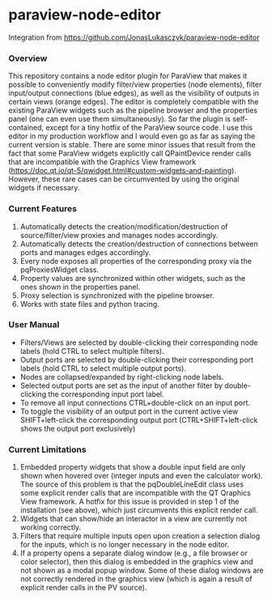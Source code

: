 # paraview-node-editor

Integration from https://github.com/JonasLukasczyk/paraview-node-editor

### Overview
This repository contains a node editor plugin for ParaView that makes it possible to conveniently modify filter/view properties (node elements), filter input/output connections (blue edges), as well as the visibility of outputs in certain views (orange edges). The editor is completely compatible with the existing ParaView widgets such as the pipeline browser and the properties panel (one can even use them simultaneously). So far the plugin is self-contained, except for a tiny hotfix of the ParaView source code. I use this editor in my production workflow and I would even go as far as saying the current version is stable. There are some minor issues that result from the fact that some ParaView widgets explicitly call QPaintDevice render calls that are incompatible with the Graphics View framework (https://doc.qt.io/qt-5/qwidget.html#custom-widgets-and-painting). However, these rare cases can be circumvented by using the original widgets if necessary.

### Current Features
1. Automatically detects the creation/modification/destruction of source/filter/view proxies and manages nodes accordingly.
2. Automatically detects the creation/destruction of connections between ports and manages edges accordingly.
3. Every node exposes all properties of the corresponding proxy via the pqProxiesWidget class.
4. Property values are synchronized within other widgets, such as the ones shown in the properties panel.
5. Proxy selection is synchronized with the pipeline browser.
6. Works with state files and python tracing.

### User Manual
* Filters/Views are selected by double-clicking their corresponding node labels (hold CTRL to select multiple filters).
* Output ports are selected by double-clicking their corresponding port labels (hold CTRL to select multiple output ports).
* Nodes are collapsed/expanded by right-clicking node labels.
* Selected output ports are set as the input of another filter by double-clicking the corresponding input port label.
* To remove all input connections CTRL+double-click on an input port.
* To toggle the visibility of an output port in the current active view SHIFT+left-click the corresponding output port (CTRL+SHIFT+left-click shows the output port exclusively)

### Current Limitations
1. Embedded property widgets that show a double input field are only shown when hovered over (integer inputs and even the calculator work). The source of this problem is that the pqDoubleLineEdit class uses some explicit render calls that are incompatible with the QT Qraphics View framework. A hotfix for this issue is provided in step 1 of the installation (see above), which just circumvents this explicit render call.
2. Widgets that can show/hide an interactor in a view are currently not working correctly.
3. Filters that require multiple inputs open upon creation a selection dialog for the inputs, which is no longer necessary in the node editor.
4. If a property opens a separate dialog window (e.g., a file browser or color selector), then this dialog is embedded in the graphics view and not shown as a modal popup window. Some of these dialog windows are not correctly rendered in the graphics view (which is again a result of explicit render calls in the PV source).
